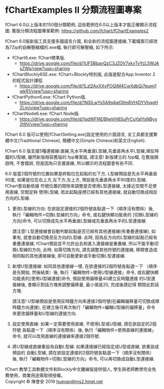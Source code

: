 # fChartExamples II 分類流程圖專案
fChart 6.0以上版本的150個分類範例, 這些範例在6.0以上版本才能正確顯示流程圖. 舊版分類流程圖專案範例: https://github.com/fchart/fChartExamples2

fChart 6.0版新版工具支援多國語言介面, 和全新的流程圖連接線,下載檔案已經改為7Zip的自解壓縮檔的.exe檔, 執行即可解壓縮, 如下所示:

- fChart6.exe: fChart標準版.
  * https://drive.google.com/file/d/1UF5BbavQzC3JZOV7xkvTvYcL5WJAsZWq/view?usp=sharing
- fChartBlockly6SE.exe: fChart+Blockly特別版, 此版是配合App Inventor 2的程式設計課程.
  * https://drive.google.com/file/d/1Lzl2AxXXyPOQiM4CwXdbQi7eumj1wkR1/view?usp=sharing
- fChartPython6.exe: fChart Python版.
  * https://drive.google.com/file/d/1NSlLwYs5A9sjbeDIIm8VHjDYVhqgHZLm/view?usp=sharing
- fChartNode6.exe: fChart Node版.
  * https://drive.google.com/file/d/1gdWFf4DBheVH8SuPrCuYaIYsNByx2t9V/view?usp=sharing


fChart 6.0 版可以使用[fChartSetting.exe]設定使用的介面語言, 全工具都支援繁體中文(Traditional Chinese), 簡體中文(Simple Chinese)和英文(English).

fChart 6.0 版支援5種連接線:直線,先水平再垂直L型線,先垂直再水平L型線,順反時鐘的U型線, 
     雖然新版相容舊版的.fpp專案版, 請注意! 新版建立的.fpp檔, 在舊版開啟時, 
     不會錯誤, 但是因為只支援直線, 所以顯示的流程圖會有些不同.
     
6.0 版當2個符號的位置如果是終點位在起點的右下方, L型線預設是先水平再垂直90度,
     如果是位在右上方,左下方,左上方, 預設是先垂直再水平90度的L型線, fChart會自動依據
     符號位置的間隙來調整是否使用L型連接線, 太接近空間不足使用直線, 空間足夠
     使用L型線, 若此起點座標已經有其他連接線, 就自動切換成相反方向的L型線.
      
1. 更改L型線的方向: 在欲設定連接的2個符號各點選一下（順序沒有關係）後, 
         執行「編輯物件>切換L型線的方向」命令, 或右鍵快顯功能表的
         [切換L型線的方向]命令, 可以切換成先水平再垂直L型線或先垂直再水平的L型連接線.
         
     請注意! L型連接線會自動判斷起點是否已經有其他連接線(有重疊連接線), 如果有, 
     就會自動切換至反方向的L型線. 此時, 因為反方向的L型線的起點已經有重疊連接線, 
     fChart預設並不允許出去和進入連接線是重疊線, 所以不能手動切換L型線的方向, 
     此時, 如需切換方向, 請先調整其他符號的連接線, 移開會造成相同點的其他連接線後, 
     即可自動更新或手動切換L型連接線.         

2. 新增U型連接線: 如同其他連接線一樣, 在欲連接的2個符號各點選一下
        （順序是先開始, 然後結束）後, 執行「編輯物件>使用U型線連接」命令, 
         或右鍵快顯功能表的[使用U型線連接]命令, 預設使用偏移量40建立反時鐘連接
         的U型連接線後, 會顯示對話方塊來調整偏移量, 最小值是20, 完成後請記得
         關閉此對話方塊.
         
     請注意! U型線預設是使用反時鐘方向來連接2個符號(在編輯偏移量可切換成順時鐘方向連接), 
     在建立後可再次執行「編輯物件>編輯U型線的偏移量」命令來更改偏移量和U型線的連接方向. 
     
3. 設定使用直線: 如果一定需要使用直線, 不使用L型或U型線, 請在欲設定的2個符號
         各點選一下（順序沒有關係）後, 執行「編輯物件>使用直線的連接線」命令,
         就可以改用直線的連接線來連接2個符號.
         
4. 將U型線或直線重設為自動L型線: 如果連接線已經指定成U型或直線, 欲重設成預設的
         自動L型線, 請在欲設定連接的2個符號各點選一下（順序沒有關係）後, 
         執行「編輯物件>切換L型線的方向」命令, 可以再切換成自動L型連接線.   

fChart 教學工具軟體文件和Blockly中文離線版提供個人, 學生與老師教學完全免費使用，商業用途需取得授權。<br/>
             Copyright &copy; 陳會安 2019 hueyan@ms2.hinet.net</p>
